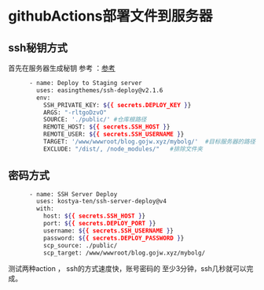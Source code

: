 # githubActions部署文件到服务器




## ssh秘钥方式
首先在服务器生成秘钥
参考 ：[参考](https://github.com/easingthemes/ssh-deploy)
```bash
      - name: Deploy to Staging server
        uses: easingthemes/ssh-deploy@v2.1.6
        env:
          SSH_PRIVATE_KEY: ${{ secrets.DEPLOY_KEY }}
          ARGS: "-rltgoDzvO"
          SOURCE: './public/' #仓库根路径
          REMOTE_HOST: ${{ secrets.SSH_HOST }}
          REMOTE_USER: ${{ secrets.SSH_USERNAME }}
          TARGET: '/www/wwwroot/blog.gojw.xyz/mybolg/'  #目标服务器的路径
          EXCLUDE: "/dist/, /node_modules/"   #排除文件夹
```
## 密码方式

```bash
      - name: SSH Server Deploy
        uses: kostya-ten/ssh-server-deploy@v4
        with:
          host: ${{ secrets.SSH_HOST }}
          port: ${{ secrets.DEPLOY_PORT }}
          username: ${{ secrets.SSH_USERNAME }}
          password: ${{ secrets.DEPLOY_PASSWORD }}
          scp_source: ./public/
          scp_target: /www/wwwroot/blog.gojw.xyz/mybolg/
```

测试两种action ， ssh的方式速度快，账号密码的 至少3分钟，ssh几秒就可以完成。


